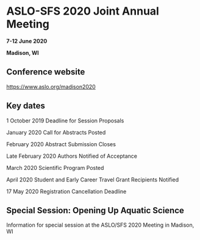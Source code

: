 # ASLO-SFS 2020 Joint Annual Meeting

**7-12 June 2020**

**Madison, WI**

## Conference website

https://www.aslo.org/madison2020

## Key dates

1 October 2019
Deadline for Session Proposals

January 2020
Call for Abstracts Posted

February 2020
Abstract Submission Closes

Late February 2020
Authors Notified of Acceptance

March 2020
Scientific Program Posted

April 2020
Student and Early Career Travel Grant Recipients Notified

17 May 2020
Registration Cancellation Deadline

## Special Session: Opening Up Aquatic Science

Information for special session at the ASLO/SFS 2020 Meeting in Madison, WI
